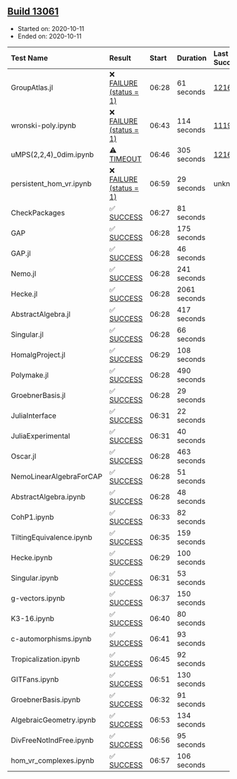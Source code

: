 ## [Build 13061](https://oscarci.mathematik.uni-kl.de/job/oscar/13061/)

* Started on: 2020-10-11
* Ended on: 2020-10-11

| Test Name    | Result | Start | Duration | Last Success | First Failure |
|:-------------|:-------|:------|:---------|:-------------|:--------------|
| GroupAtlas.jl | ❌ [FAILURE (status = 1)](https://oscarci.mathematik.uni-kl.de/job/oscar/13061/artifact/logs/build-13061/GroupAtlas.jl.log) | 06:28 | 61 seconds | [12167](https://oscarci.mathematik.uni-kl.de/job/oscar/12167/) | [12168](https://oscarci.mathematik.uni-kl.de/job/oscar/12168/) |
| wronski-poly.ipynb | ❌ [FAILURE (status = 1)](https://oscarci.mathematik.uni-kl.de/job/oscar/13061/artifact/logs/build-13061/wronski-poly.ipynb.log) | 06:43 | 114 seconds | [11192](https://oscarci.mathematik.uni-kl.de/job/oscar/11192/) | [11193](https://oscarci.mathematik.uni-kl.de/job/oscar/11193/) |
| uMPS(2,2,4)_0dim.ipynb | ⚠ [TIMEOUT](https://oscarci.mathematik.uni-kl.de/job/oscar/13061/artifact/logs/build-13061/uMPS-2-2-4-_0dim.ipynb.log) | 06:46 | 305 seconds | [12167](https://oscarci.mathematik.uni-kl.de/job/oscar/12167/) | [12168](https://oscarci.mathematik.uni-kl.de/job/oscar/12168/) |
| persistent_hom_vr.ipynb | ❌ [FAILURE (status = 1)](https://oscarci.mathematik.uni-kl.de/job/oscar/13061/artifact/logs/build-13061/persistent_hom_vr.ipynb.log) | 06:59 | 29 seconds | unknown | unknown |
| CheckPackages | ✅ [SUCCESS](https://oscarci.mathematik.uni-kl.de/job/oscar/13061/artifact/logs/build-13061/CheckPackages.log) | 06:27 | 81 seconds |  |  |
| GAP | ✅ [SUCCESS](https://oscarci.mathematik.uni-kl.de/job/oscar/13061/artifact/logs/build-13061/GAP.log) | 06:28 | 175 seconds |  |  |
| GAP.jl | ✅ [SUCCESS](https://oscarci.mathematik.uni-kl.de/job/oscar/13061/artifact/logs/build-13061/GAP.jl.log) | 06:28 | 46 seconds |  |  |
| Nemo.jl | ✅ [SUCCESS](https://oscarci.mathematik.uni-kl.de/job/oscar/13061/artifact/logs/build-13061/Nemo.jl.log) | 06:28 | 241 seconds |  |  |
| Hecke.jl | ✅ [SUCCESS](https://oscarci.mathematik.uni-kl.de/job/oscar/13061/artifact/logs/build-13061/Hecke.jl.log) | 06:28 | 2061 seconds |  |  |
| AbstractAlgebra.jl | ✅ [SUCCESS](https://oscarci.mathematik.uni-kl.de/job/oscar/13061/artifact/logs/build-13061/AbstractAlgebra.jl.log) | 06:28 | 417 seconds |  |  |
| Singular.jl | ✅ [SUCCESS](https://oscarci.mathematik.uni-kl.de/job/oscar/13061/artifact/logs/build-13061/Singular.jl.log) | 06:28 | 66 seconds |  |  |
| HomalgProject.jl | ✅ [SUCCESS](https://oscarci.mathematik.uni-kl.de/job/oscar/13061/artifact/logs/build-13061/HomalgProject.jl.log) | 06:29 | 108 seconds |  |  |
| Polymake.jl | ✅ [SUCCESS](https://oscarci.mathematik.uni-kl.de/job/oscar/13061/artifact/logs/build-13061/Polymake.jl.log) | 06:28 | 490 seconds |  |  |
| GroebnerBasis.jl | ✅ [SUCCESS](https://oscarci.mathematik.uni-kl.de/job/oscar/13061/artifact/logs/build-13061/GroebnerBasis.jl.log) | 06:28 | 29 seconds |  |  |
| JuliaInterface | ✅ [SUCCESS](https://oscarci.mathematik.uni-kl.de/job/oscar/13061/artifact/logs/build-13061/JuliaInterface.log) | 06:31 | 22 seconds |  |  |
| JuliaExperimental | ✅ [SUCCESS](https://oscarci.mathematik.uni-kl.de/job/oscar/13061/artifact/logs/build-13061/JuliaExperimental.log) | 06:31 | 40 seconds |  |  |
| Oscar.jl | ✅ [SUCCESS](https://oscarci.mathematik.uni-kl.de/job/oscar/13061/artifact/logs/build-13061/Oscar.jl.log) | 06:28 | 463 seconds |  |  |
| NemoLinearAlgebraForCAP | ✅ [SUCCESS](https://oscarci.mathematik.uni-kl.de/job/oscar/13061/artifact/logs/build-13061/NemoLinearAlgebraForCAP.log) | 06:28 | 51 seconds |  |  |
| AbstractAlgebra.ipynb | ✅ [SUCCESS](https://oscarci.mathematik.uni-kl.de/job/oscar/13061/artifact/logs/build-13061/AbstractAlgebra.ipynb.log) | 06:28 | 48 seconds |  |  |
| CohP1.ipynb | ✅ [SUCCESS](https://oscarci.mathematik.uni-kl.de/job/oscar/13061/artifact/logs/build-13061/CohP1.ipynb.log) | 06:33 | 82 seconds |  |  |
| TiltingEquivalence.ipynb | ✅ [SUCCESS](https://oscarci.mathematik.uni-kl.de/job/oscar/13061/artifact/logs/build-13061/TiltingEquivalence.ipynb.log) | 06:35 | 159 seconds |  |  |
| Hecke.ipynb | ✅ [SUCCESS](https://oscarci.mathematik.uni-kl.de/job/oscar/13061/artifact/logs/build-13061/Hecke.ipynb.log) | 06:29 | 100 seconds |  |  |
| Singular.ipynb | ✅ [SUCCESS](https://oscarci.mathematik.uni-kl.de/job/oscar/13061/artifact/logs/build-13061/Singular.ipynb.log) | 06:31 | 53 seconds |  |  |
| g-vectors.ipynb | ✅ [SUCCESS](https://oscarci.mathematik.uni-kl.de/job/oscar/13061/artifact/logs/build-13061/g-vectors.ipynb.log) | 06:37 | 150 seconds |  |  |
| K3-16.ipynb | ✅ [SUCCESS](https://oscarci.mathematik.uni-kl.de/job/oscar/13061/artifact/logs/build-13061/K3-16.ipynb.log) | 06:40 | 80 seconds |  |  |
| c-automorphisms.ipynb | ✅ [SUCCESS](https://oscarci.mathematik.uni-kl.de/job/oscar/13061/artifact/logs/build-13061/c-automorphisms.ipynb.log) | 06:41 | 93 seconds |  |  |
| Tropicalization.ipynb | ✅ [SUCCESS](https://oscarci.mathematik.uni-kl.de/job/oscar/13061/artifact/logs/build-13061/Tropicalization.ipynb.log) | 06:45 | 92 seconds |  |  |
| GITFans.ipynb | ✅ [SUCCESS](https://oscarci.mathematik.uni-kl.de/job/oscar/13061/artifact/logs/build-13061/GITFans.ipynb.log) | 06:51 | 130 seconds |  |  |
| GroebnerBasis.ipynb | ✅ [SUCCESS](https://oscarci.mathematik.uni-kl.de/job/oscar/13061/artifact/logs/build-13061/GroebnerBasis.ipynb.log) | 06:32 | 91 seconds |  |  |
| AlgebraicGeometry.ipynb | ✅ [SUCCESS](https://oscarci.mathematik.uni-kl.de/job/oscar/13061/artifact/logs/build-13061/AlgebraicGeometry.ipynb.log) | 06:53 | 134 seconds |  |  |
| DivFreeNotIndFree.ipynb | ✅ [SUCCESS](https://oscarci.mathematik.uni-kl.de/job/oscar/13061/artifact/logs/build-13061/DivFreeNotIndFree.ipynb.log) | 06:56 | 95 seconds |  |  |
| hom_vr_complexes.ipynb | ✅ [SUCCESS](https://oscarci.mathematik.uni-kl.de/job/oscar/13061/artifact/logs/build-13061/hom_vr_complexes.ipynb.log) | 06:57 | 106 seconds |  |  |
